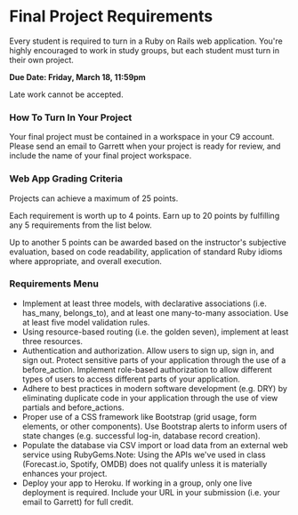 # Final Project Requirements

Every student is required to turn in a Ruby on Rails web application. You're highly encouraged to work in study groups, but each student must turn in their own project.

**Due Date: Friday, March 18, 11:59pm**

Late work cannot be accepted.

### How To Turn In Your Project

Your final project must be contained in a workspace in your C9 account. Please send an email to Garrett when your project is ready for review, and include the name of your final project workspace.

### Web App Grading Criteria

Projects can achieve a maximum of 25 points.

Each requirement is worth up to 4 points. Earn up to 20 points by fulfilling any 5 requirements from the list below.

Up to another 5 points can be awarded based on the instructor's subjective evaluation, based on code readability, application of standard Ruby idioms where appropriate, and overall execution.

### Requirements Menu

- Implement at least three models, with declarative associations (i.e. has_many, belongs_to), and at least one many-to-many association. Use at least five model validation rules.
- Using resource-based routing (i.e. the golden seven), implement at least three resources.
- Authentication and authorization. Allow users to sign up, sign in, and sign out. Protect sensitive parts of your application through the use of a before_action. Implement role-based authorization to allow different types of users to access different parts of your application.
- Adhere to best practices in modern software development (e.g. DRY) by eliminating duplicate code in your application through the use of view partials and before_actions.
- Proper use of a CSS framework like Bootstrap (grid usage, form elements, or other components). Use Bootstrap alerts to inform users of state changes (e.g. successful log-in, database record creation).
- Populate the database via CSV import or load data from an external web service using RubyGems.Note: Using the APIs we've used in class (Forecast.io, Spotify, OMDB) does not qualify unless it is materially enhances your project.
- Deploy your app to Heroku. If working in a group, only one live deployment is required. Include your URL in your submission (i.e. your email to Garrett) for full credit.
